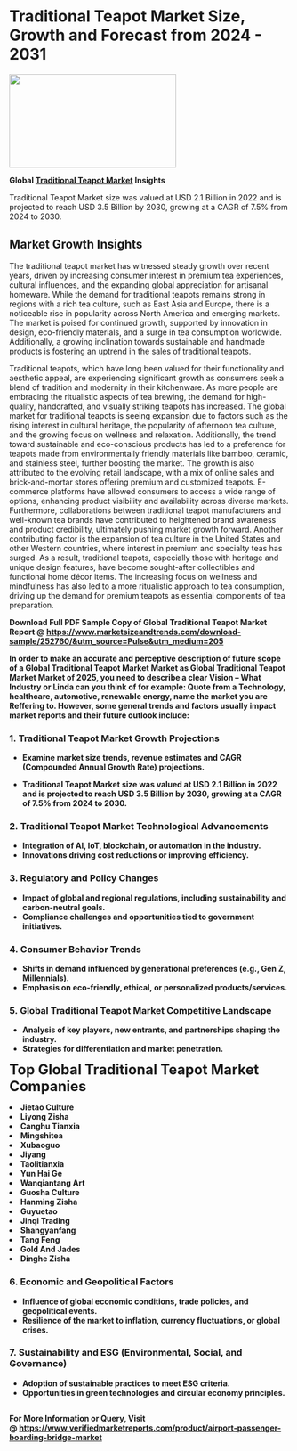 <H1>Traditional Teapot Market Size, Growth and Forecast from 2024 - 2031</H1><img class="aligncenter size-medium wp-image-584254" src="https://thirdeyenews.in/wp-content/uploads/2024/09/Global-Market-Research-300x168.jpeg" alt="" width="300" height="168" /><p><strong>Global&nbsp;<a href="https://www.marketsizeandtrends.com/download-sample/252760/&amp;utm_source=Pulse&amp;utm_medium=205">Traditional Teapot Market</a> Insights</strong></p><p>Traditional Teapot Market size was valued at USD 2.1 Billion in 2022 and is projected to reach USD 3.5 Billion by 2030, growing at a CAGR of 7.5% from 2024 to 2030.</p><p><h2>Market Growth Insights</h2> <p>The traditional teapot market has witnessed steady growth over recent years, driven by increasing consumer interest in premium tea experiences, cultural influences, and the expanding global appreciation for artisanal homeware. While the demand for traditional teapots remains strong in regions with a rich tea culture, such as East Asia and Europe, there is a noticeable rise in popularity across North America and emerging markets. The market is poised for continued growth, supported by innovation in design, eco-friendly materials, and a surge in tea consumption worldwide. Additionally, a growing inclination towards sustainable and handmade products is fostering an uptrend in the sales of traditional teapots.</p> <p><strong></strong></p> <p>Traditional teapots, which have long been valued for their functionality and aesthetic appeal, are experiencing significant growth as consumers seek a blend of tradition and modernity in their kitchenware. As more people are embracing the ritualistic aspects of tea brewing, the demand for high-quality, handcrafted, and visually striking teapots has increased. The global market for traditional teapots is seeing expansion due to factors such as the rising interest in cultural heritage, the popularity of afternoon tea culture, and the growing focus on wellness and relaxation. Additionally, the trend toward sustainable and eco-conscious products has led to a preference for teapots made from environmentally friendly materials like bamboo, ceramic, and stainless steel, further boosting the market. The growth is also attributed to the evolving retail landscape, with a mix of online sales and brick-and-mortar stores offering premium and customized teapots. E-commerce platforms have allowed consumers to access a wide range of options, enhancing product visibility and availability across diverse markets. Furthermore, collaborations between traditional teapot manufacturers and well-known tea brands have contributed to heightened brand awareness and product credibility, ultimately pushing market growth forward. Another contributing factor is the expansion of tea culture in the United States and other Western countries, where interest in premium and specialty teas has surged. As a result, traditional teapots, especially those with heritage and unique design features, have become sought-after collectibles and functional home décor items. The increasing focus on wellness and mindfulness has also led to a more ritualistic approach to tea consumption, driving up the demand for premium teapots as essential components of tea preparation. <p><strong></p><p><span class=""><strong>Download Full PDF Sample Copy of Global Traditional Teapot Market Report</strong> @ <a href="https://www.marketsizeandtrends.com/download-sample/252760/&amp;utm_source=Pulse&amp;utm_medium=205" target="_blank">https://www.marketsizeandtrends.com/download-sample/252760/&amp;utm_source=Pulse&amp;utm_medium=205</a></span></p><p>In order to make an accurate and perceptive description of future scope of a Global&nbsp;Traditional Teapot Market Market as Global&nbsp;Traditional Teapot Market Market of 2025, you need to describe a clear Vision &ndash; What Industry or Linda can you think of for example: Quote from a Technology, healthcare, automotive, renewable energy, name the market you are Reffering to. However, some general trends and factors usually impact market reports and their future outlook include:</p><h3>1.&nbsp;<strong>Traditional Teapot Market Growth Projections</strong></h3><ul><li>Examine market size trends, revenue estimates and CAGR (Compounded Annual Growth Rate) projections.</li><li><p>Traditional Teapot Market size was valued at USD 2.1 Billion in 2022 and is projected to reach USD 3.5 Billion by 2030, growing at a CAGR of 7.5% from 2024 to 2030.</p></li></ul><h3>2.&nbsp;<strong>Traditional Teapot Market Technological Advancements</strong></h3><ul><li>Integration of AI, IoT, blockchain, or automation in the industry.</li><li>Innovations driving cost reductions or improving efficiency.</li></ul><h3>3.&nbsp;<strong>Regulatory and Policy Changes</strong></h3><ul><li>Impact of global and regional regulations, including sustainability and carbon-neutral goals.</li><li>Compliance challenges and opportunities tied to government initiatives.</li></ul><h3>4.&nbsp;<strong>Consumer Behavior Trends</strong></h3><ul><li>Shifts in demand influenced by generational preferences (e.g., Gen Z, Millennials).</li><li>Emphasis on eco-friendly, ethical, or personalized products/services.</li></ul><h3>5.&nbsp;<strong>Global Traditional Teapot Market Competitive Landscape</strong></h3><ul><li>Analysis of key players, new entrants, and partnerships shaping the industry.</li><li>Strategies for differentiation and market penetration.</li></ul><p data-pm-slice="1 1 []"><span style="color: inherit; font-family: inherit; font-size: 25px;">Top Global Traditional Teapot Market Companies</span></p><div class="" data-test-id=""><p><li>Jietao Culture</li><li> Liyong Zisha</li><li> Canghu Tianxia</li><li> Mingshitea</li><li> Xubaoguo</li><li> Jiyang</li><li> Taolitianxia</li><li> Yun Hai Ge</li><li> Wanqiantang Art</li><li> Guosha Culture</li><li> Hanming Zisha</li><li> Guyuetao</li><li> Jinqi Trading</li><li> Shangyanfang</li><li> Tang Feng</li><li> Gold And Jades</li><li> Dinghe Zisha</li></p></div><h3>6.&nbsp;<strong>Economic and Geopolitical Factors</strong></h3><ul><li>Influence of global economic conditions, trade policies, and geopolitical events.</li><li>Resilience of the market to inflation, currency fluctuations, or global crises.</li></ul><h3>7.&nbsp;<strong>Sustainability and ESG (Environmental, Social, and Governance)</strong></h3><ul><li>Adoption of sustainable practices to meet ESG criteria.</li><li>Opportunities in green technologies and circular economy principles.</li></ul><h2><strong style="font-size: 14px;">For More Information or Query, Visit @&nbsp;</strong><a style="background-color: #ffffff; font-size: 14px;" href="https://www.marketsizeandtrends.com/report/traditional-teapot-market/" target="_blank">https://www.verifiedmarketreports.com/product/airport-passenger-boarding-bridge-market</a></h2>
